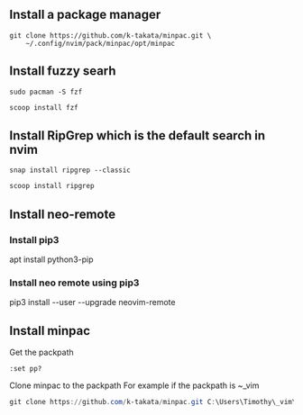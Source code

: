 ## Install a package manager
```shell
git clone https://github.com/k-takata/minpac.git \
    ~/.config/nvim/pack/minpac/opt/minpac
```

## Install fuzzy searh
```shell
sudo pacman -S fzf
```
```powershell
scoop install fzf
```

 ## Install RipGrep which is the default search in nvim
 ```shell
 snap install ripgrep --classic
 ```
 ```powershell
 scoop install ripgrep
 ```

## Install neo-remote 
### Install pip3
apt install python3-pip

### Install neo remote using pip3
pip3 install --user --upgrade neovim-remote


## Install minpac
Get the packpath
```vimcommand
:set pp?
```

Clone minpac to the packpath
For example if the packpath is ~\_vim

```powershell
git clone https://github.com/k-takata/minpac.git C:\Users\Timothy\_vim\pack\minpac\opt\minpac
```
